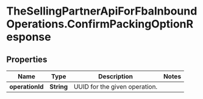 # TheSellingPartnerApiForFbaInboundOperations.ConfirmPackingOptionResponse

## Properties
Name | Type | Description | Notes
------------ | ------------- | ------------- | -------------
**operationId** | **String** | UUID for the given operation. | 


